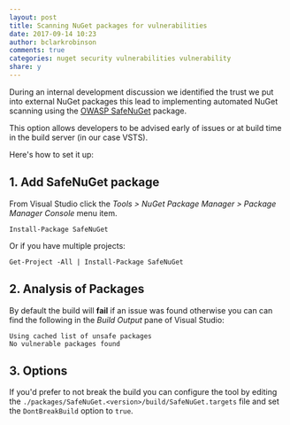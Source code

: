 ```yaml
---
layout: post
title: Scanning NuGet packages for vulnerabilities
date: 2017-09-14 10:23
author: bclarkrobinson
comments: true
categories: nuget security vulnerabilities vulnerability
share: y
---
```

During an internal development discussion we identified the trust we put into external NuGet packages this lead to implementing automated NuGet scanning using the [OWASP SafeNuGet](https://www.owasp.org/index.php/OWASP_SafeNuGet) package. 

This option allows developers to be advised early of issues or at build time in the build server (in our case VSTS).

Here's how to set it up:

## 1. Add SafeNuGet package

From Visual Studio click the _Tools > NuGet Package Manager > Package Manager Console_ menu item.

```
Install-Package SafeNuGet
```

Or if you have multiple projects:

```
Get-Project -All | Install-Package SafeNuGet
```

## 2. Analysis of Packages

By default the build will __fail__ if an issue was found otherwise you can can find the following in the _Build Output_ pane of Visual Studio:

```
Using cached list of unsafe packages
No vulnerable packages found
```

## 3. Options

If you'd prefer to not break the build you can configure the tool by editing the `./packages/SafeNuGet.<version>/build/SafeNuGet.targets` file and set the `DontBreakBuild` option to `true`.